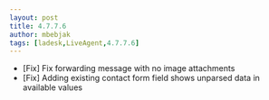 ```yaml
---
layout: post
title: 4.7.7.6
author: mbebjak
tags: [ladesk,LiveAgent,4.7.7.6]
---
```


- [Fix] Fix forwarding message with no image attachments
- [Fix] Adding existing contact form field shows unparsed data in available values
